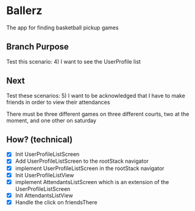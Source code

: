 # Ballerz
The app for finding basketball pickup games

## Branch Purpose
Test this scenario: 
    4) I want to see the UserProfile list    

## Next 
Test these scenarios:
    5) I want to be acknowledged that I have to make friends in order to view their attendances



There must be three different games on three different courts, two at the moment, and one other on saturday


## How? (technical)
- [x] Init UserProfileListScreen
- [x] Add UserProfileListScreen to the rootStack navigator
- [x] implement UserProfileListScreen in the rootStack navigator
- [x] Init UserProfileListView
- [x] implement AttendantsListScreen which is an extension of the UserProfileListScreen
- [x] Init AttendantsListView
- [x] Handle the click on friendsThere